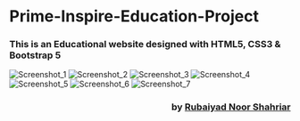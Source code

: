 # Prime-Inspire-Education-Project
<h3>This is an Educational website designed with HTML5, CSS3 & Bootstrap 5</h3>

![Screenshot_1](https://github.com/RubaiyadNoorShahriar1999/Prime-Inspire-Education-Project/assets/77986516/8d0d612c-f33f-4e11-bb0f-37d3d35b0f95)
![Screenshot_2](https://github.com/RubaiyadNoorShahriar1999/Prime-Inspire-Education-Project/assets/77986516/dd4decd3-8941-4dd2-b353-40be04a87682)
![Screenshot_3](https://github.com/RubaiyadNoorShahriar1999/Prime-Inspire-Education-Project/assets/77986516/59155c96-9aa4-4ff9-abd0-ac3bae2a4db6)
![Screenshot_4](https://github.com/RubaiyadNoorShahriar1999/Prime-Inspire-Education-Project/assets/77986516/b157371a-d6fa-4073-96a4-004417e3a7af)
![Screenshot_5](https://github.com/RubaiyadNoorShahriar1999/Prime-Inspire-Education-Project/assets/77986516/e8848d78-0999-4276-b10e-4ef73af52ab8)
![Screenshot_6](https://github.com/RubaiyadNoorShahriar1999/Prime-Inspire-Education-Project/assets/77986516/1b19d717-6e66-4901-9f3d-9b6f0cae1f1f)
![Screenshot_7](https://github.com/RubaiyadNoorShahriar1999/Prime-Inspire-Education-Project/assets/77986516/f99ad0bd-8ba6-4301-b9e0-bae1c997d802)

<h3 align="right">
  by <a href="https://flowcv.me/rubaiyad-noor-shahriar-hridoy">Rubaiyad Noor Shahriar</a>
</h3>
